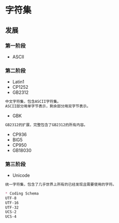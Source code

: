 # 字符集


## 发展
### 第一阶段
* ASCII

### 第二阶段
* Latin1
* CP1252
* GB2312
```md
中文字符集，包含ASCII字符集。
ASCII部分用单字节表示，剩余部分用双字节表示。
```
* GBK
```md
GB2312的扩展，完整包含了GB2312的所有内容。
```
* CP936
* BIG5
* CP950
* GB18030
### 第三阶段
* Unicode
```md
统一字符集，包含了几乎世界上所有的已经发现且需要使用的字符。

* Coding Schema
UTF-8
UTF-16
UTF-32
UCS-2
UCS-4
```